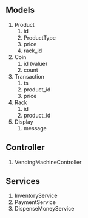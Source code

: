 ## Models
1. Product
   1. id
   2. ProductType
   3. price
   4. rack_id
2. Coin
   1. id (value)
   2. count
3. Transaction
   1. ts
   2. product_id
   3. price
4. Rack
   1. id
   2. product_id
5. Display
   1. message

## Controller
1. VendingMachineController

## Services
1. InventoryService
2. PaymentService
3. DispenseMoneyService
